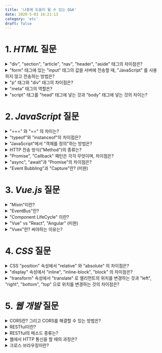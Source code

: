 ```yaml
---
title: '나중에 도움이 될 수 있는 Q&A'
date: 2020-5-03 16:21:13
category: 'etc'
draft: false
---
```

# 1. *HTML* 질문

<details>
<summary>"div", "section", "article", "nav", "header", "aside" 태그의 차이점은? </summary>
<div markdown="1">
  <br />
  W3C에서는 이 문제에 대해서 다음과 같이 설명한다.

  ```
  A semantic element clearly describes its meaning to both the browser and the developer.
  Examples of non-semantic elements: <div> and <span> - Tells nothing about its content.
  Examples of semantic elements: <form>, <table>, and <article> - Clearly defines its content.  
  ```  
  이해하기 쉽게 말하자면, **의미가 있는 태그**와 **의미가 없는 태그**를 구분하겠다는 설명이다.  
  
  HTML5 이전의 웹페이지들은 **non-semantic tag**(`div`, `span` 등)와 `id`와 `class`를 이용해서 구성을 했었다고 한다.  
  
  개발자들은 이 과정에서 큰 문제점을 알게 되었었는데, 많은 div와 span으로 구성되어있는 html 파일에서 가독성이 떨어지며 **non-semantic tag**에 어떤것이 들어가는지 예상이 안되므로 코드의 보수가 힘들다는 점이였다.  

  그래서 HTML5에서는 **semantic tag**, 즉 의미가 있는 태그들을 이용하여 코드의 가독성과 규격성을 높혀 코드의 보수를 쉽게 하도록 해주었다.
  
  이렇듯 **semantic tag**들은 의미가 있는 태그들이며, W3C는 다음과 같은 폼을 제시해주고있다.  

  ![alt](https://t1.daumcdn.net/cfile/tistory/2545B83B594764122F)

</div>
</details>

<details>
<summary>"form" 태그에 있는 "input" 태그의 값을 서버에 전송할 때, "JavaScript" 를 사용하지 않고 전송하는 방법은? </summary>
<div markdown="1">
  <br />

  ``` 
  action: Form 태그 내부에 데이터를 보내는 URL을 지정한다.
  actocomplete: Form의 자동완성을 지정한다.
  enctype: 넘기려는 content의 타입을 지정하는데 사용한다.
  method: Form을 서버로 전송하는 http의 method를 지정한다.
  name: Form을 식별하기 위한 식별자로써 사용된다.
  target: action에서 지정한 스크립트 파일이 현재나 다른 위치에서 열리도록 지정한다.
  accepted-charset: Form에 전송될 문자의 인코딩을 지정한다.
  ```

  위의 내용은 `form` 태그의 속성들이다.

  그러므로 `form`은 JavaScript으로도 서버에 정보를 보낼 수 있지만, `form` 태그의 속성인 `action`과 `method`를 이용하여 서버에 정보를 보낼 수 있다.  

</div>
</details>

<details>
<summary>"p" 태그와 "div" 태그의 차이점은?</summary>
<div markdown="1">
  <br />
  다음과 같다.  

  ```
  <p> : "문장의 단락(paragraph)"을 표시하기 위한 태그이다. <div> 태그를 포함할 수 없다.
  <div> : "구간의 구분(division)"을 표시하기 위한 태그이다. <p> 태그를 포함할 수 있다.
  ``` 

</div>
</details>

<details>
<summary>"meta" 태그의 역할은?</summary>
<div markdown="1">
  <br />


  `meta` 태그는 **웹 서버**와 **웹 브라우저**간에 **상호 교환되는 정보**를 정의하는데 사용된다.   

  HTML문서의 `head` 태그에 존재하며, 웹 사이트의 디자인에는 전혀 영향을 주지 않는다.  
  
  대신 문서를 누가 만들었고, 문서의 키워드는 무엇이며, 누가 만들었는지 등의 문서의 특성을 담고 있다.  

  이러한 `meta` 태그에는 3가지 속성이 존재하며, 그 내용은 다음과 같다.  

  ```
  1. http-equiv = "항목명"  
  웹 브라우저가 서버에 명령을 내리는 속성으로 name 속성을 대신하여 사용될 수 있으며, HTML 문서가 응답 헤더와 함께 웹 서버로부터 웹 브라우저에 전송되었을 때에만 의미를 갖습니다.  

  2. content = "정보값"
  meta 정보의 내용을 지정합니다.  

  3. name = "정보 이름"
  몇 개의 meta 정보의 이름을 정할 수 있으며 지정하지 않으면 http-equiv 와 같은 기능을 합니다. 
  ```
  다음과 같은 속성을 이용하여 웹 페이지의 제목, 제작일, 언어, 브라우저 호환성 등 여러 가지를 다룰 수 있다.

  자세한 내용은 [다음](https://webclub.tistory.com/354 "메타태그 설명")을 참고하면 될 것 같다.

</div>
</details>

<details>
<summary>"script" 태그를 "head" 태그에 넣는 것과 "body" 태그에 넣는 것의 차이는?</summary>
<div markdown="1">
  <br />


  `script`태그는 보통 JavaScript파일을 `import`하기 위하여 사용되는 태그이며, 이렇게 `import`된 파일들은 순서에 따라 실행된다.  

  `script`태그는 `head`와 `body`태그의 사이 또는 `body`의 마지막 부분에 넣을 수 있다. 
  
  위의 두 방법은 큰 차이가 존재하는데, 이유는 **브라우저의 렌더링 방식**에 존재한다. 브라우저의 렌더링 방식은 다음과 같다.
  
  ```
  1. HTML을 읽기 시작한다.
  2. HTML을 파싱한다 (parsing: 컴퓨터가 읽을 수 있는 코드로 바꾸는 작업)
  3. DOM 트리 생성.
  4. Render 트리가 생성 (DOM tree + CSS의 CSSOM 트리 결합)
  5. Display(브라우저)에 표시된다.
  ```

  이 과정에서 우리는 **1번, 2번 과정**을 주의해야만 한다. 

  1번과 2번 과정에서 브라우저는 HTML 요소를 차례대로 읽어가면서 파싱하는데, 이 과정에서 `script`태그를 만나게 된다면 파싱을 중단한다.

  그러고 나서 바로 script 태그의 소스 파일을 찾아 JavaScript 코드를 모두 실행하고 다시 파싱을 진행하게 된다.

  이러는 과정에서 생기는 문제점은 다음과 같다.

  ```
  1. JavaScript Code의 실행으로 인한, Rendering Delay
  2. Rendering Delay로 인한 DOM 조작 불가능 상황에서의 DOM 조작 코드 실행
  ```

  특히 우리는 **2번 상황**에 대해 고민을 해야 할 필요가 있는데, DOM이 트리가 생성되기 전에 DOM에 접근하려고 하면 `undefined`값이 리턴되므로 모든 코드가 실행이 안 될 것이다.

  위와 같은 이유로 우리는 일반적으로, script 태그를 `head`태그보다는 `body`태그의 최하단 부분에 위치시키는 일이 많다.

  한편, 위와 같은 방법을 사용하지 않고서도 해결하는 방법들이 존재한다. 바로 `script`태그의 `async`속성과 `defer`속성을 사용하는 방법이다.

  **이를 사용한다면 HTML 파싱과 script의 로드가 동시에 실행된다!**

  ```
  e.g)  <script async src="index.js"></script>
        <script defer src="index.js"></script>
  ```

  `async`의 경우에는 HTML의 파싱이 모두 끝나지 않더라도, `script`의 로드가 완료되는 즉시 실행시킨다. 
  `defer`의 경우에는 HTML의 파싱이 모두 끝난 후에 `script`의 실행이 이루어지게 한다. 

  추가로 `async`의 경우에는, 비동기적으로 여러 스크립트를 실행되므로 일관된 실행 순서를 보장시켜주지 못한다. 동기적으로 실행시키기를 원한다면 `async=false`를 사용하여 실행시키면 된다. 

  또한 `async`는 HTML 파싱과 동시에 스크립트 로드를 하지만 스크립트 실행은 HTML 파싱이 중지된 상태에서 되기 때문에 중간에 HTML 파싱이 멈추는 시점이 생길 수 있다. 다만 실행 순서를 감안해야 한다.

  그리고 `defer`는 HTML 파싱과 동시에 스크립트를 불러오고 HTML 파싱이 완료 된 후 스크립트가 실행된다. 위에서 설명한 `script` 태그가 `body` 태그의 최하단에 위치해야 하는 이유에 모두 적합하다.

</div>
</details>

# 2. *JavaScript* 질문

<details>
<summary> "===" 와 "==" 의 차이는?</summary>
<div markdown="1">
  <br />



  `===`과 `==`는 같은 목적을 추구하지만, 다른 기능을 지원한다.

  `==`는 좌항과 우항의 **값**만을 비교한다. 만약 `1 == "1"`과 같은 표현이 있다 하면, 그 값은 `true`이다. 왜냐하면, 좌항과 우항의 **값**이 모두 "1"이기 때문이다. 타입은 상관하지 않는다.

  `===`는 좌항과 우항의 **값**뿐만 아니라, **타입**도 비교한다. 만약 `1 == "1"`과 같은 표현이 있다 하면, 그 값은 `false`이다. 왜냐하면, 좌항과 우항의 **값**은 모두 "1"이지만, 좌항의 타입은 `Number`이고, 우항의 타입은 `String`이기 때문이다.

  그렇다면 `null == undefined`와 `null === undefined`는 어떨까?

  `null`과 `undefined`는 같이 값이 없음을 내포하지만 `null`은 **값이 없음을 명시적으로 표현한 형태**이고 `undefined`는 **값이 없음을 암시적으로 표현한 형태**이다.

  그래서 `null == undefined`는 `true`이고 `null === undefined`는 `false`를 반환하게 된다.

  **그러므로 더 엄격한 비교가 필요하다면 `===`, 값만 비교한다면 `==`를 사용하자.**
</div>
</details>

<details>
<summary> "typeof"와 "instanceof"의 차이점은?</summary>
<div markdown="1">
  <br />

  
  `typeof`와 `instanceof`도 2.1의 문제처럼 같은 목적을 추구하지만, 다른 기능을 지원한다.

  우선 `typeof`는 **unary operator**이며, 리턴 값은 각 변수의 **primitive type**을 `String` 타입을 가진 값으로 준다.

  ```
  e.g)  
    typeof 3; // === 'number' 
    typeof 'str'; // === 'string' 
    typeof {}; // === 'object' 
    typeof []; // === 'object' 
    typeof function () {}; // === 'function' 
    typeof null; // === 'object'
  ```

  `instanceof`는 **binary operator**이며, 리턴 밸류는 각 변수의 **prototype의 chain**을 비교한 뒤 `Boolean`으로 준다.  
  
  ```
  e.g) 
    "foo" instanceof String; // === false 
    "foo" instanceof Object; // === false
    
    true instanceof Boolean; // === false 
    true instanceof Object; // === false

    [0,1] instanceof Array; // === true 
    {0:1} instanceof Object; // === true

    var color1 = new String("red"); 
    var color2 = "red"; 

    color1 == color2; // === true 
    color1 instanceof String; // === true 
    color2 instanceof String; // === 무엇일까요?
  ```

  위의 내용을 보고 점검을 해보자. 마지막의 답은 무엇일까? 답은 바로 `false`이다. 만약 답을 맞히지 못했다면 [다음](https://poiemaweb.com/js-prototype "프로토타입에 관한 설명")을 읽고 다시 보자.  

  이와 관련된 내용인, 프로토타입에 관한 내용은 [JavaScript 포스트](# "프로토타입 정리 포스트")를 따로 만들어서 다뤄볼 예정이다.

  [예시 출처](https://unikys.tistory.com/260 "포스트 예제 링크")
</div>
</details> 

<details>
<summary> "JavaScript"에서 "객체를 정의"하는 방법은?</summary>
<div markdown="1">
  <br />


  ### 1. 객체 리터럴  

  별 다른 문법 없이 중괄호만을 사용하여 선언하는 방식을 객체 리터럴이라고 말한다.

  ```
    var object = {
      name: "Yunhoe",
      age: 23,
      gender: "male"
    }
  ```

  ### 2. Object 생성자 함수  

  Object의 생성자 함수인, new Object()를 사용해서 선언하는 방식이다. `new Object()`로 선언한 객체는 초기에 비어있다.

  ```
    var object = new Object(); // Empty object

    object.name = "Yunhoe";
    object.age = 23;
    object.gender = "male";
  ```

  ### 3. 생성자 함수  

  Java나 C++의 `class`와 매우 비슷한 형식이다. 말 그대로 생성자 함수를 사용하여 객체를 선언하는 방식이다.

  ```
    function person(name, age, gender){
      this.name = name;
      this.age = age;
      this.gender = gender;
    }

    var object = new person("Yunhoe", 23, "male")
  ```

  ### 4. Class 함수

  ES6부터 추가 된 문법으로, 우리가 흔히들 알고있는 `class`의 사용을 편하게 하고자 만든 문법이다.  
  
  그렇다고 이 `class`는 javascript의 기존 모델인 `프로토타입 기반 객체지향 모델`을 폐기한게 아니다.   

  **기존 프로토타입 기반 패턴의 [Syntatic Sugar](https://en.wikipedia.org/wiki/Syntactic_sugar)임을 알아야 한다**.

  ```
    class person {
      constructor(name, age, gender){
        this.name = name;
        this.age = age;
        this.gender = gender;
      }
    }

    var object = new person("Yunhoe", 23, "male");
  ```
</div>
</details>

<details>
<summary>HTTP 전송 방식("Method")의 종류는?</summary>
<div markdown="1">

  ## 1. GET
  
  ```
  가장 흔하게 사용되는 method로써, 서버에 존재하는 resource를 request하는데 사용된다.  

  서버는 response로 body에 resource의 content를 실어서 보낸다.
  ```

  ## 2. HEAD
  
  ```
  GET method와 비슷하게 서버에 resource를 request하지만, response로 header만 받는다.  

  HEAD를 사용하면 resource를 request하지 않아도 object의 존재를 확인할 수 있고 수정이 되었는지도 확인 할 수 있다. 

  개인적으로 GET의 find 버전이라고 생각한다.
  ```

  ## 3. PUT

  ```
  GET method의 정반대로 서버에 문서를 쓸 때 사용한다.   

  PUT method는 서버가 client의 request body를 확인하고, 만약 서버에 해당 request에 관련된 URL이 존재한다면 replace하고 그렇지 않으면 create한다.  

  해당 method는 URL을 직접 수정하므로, 웹 사이트를 변조할 수 있으므로 사용자 인증 과정을 거쳐야만 할 것이다.
  ```

  ## 4. POST

  ```
  PUT method와 비슷하게 서버에 resource data를 HTML폼을 이용하여 전송할 때 사용한다.  

  그러나 PUT method와 다른 점이 있는데, 바로 멱등성(idempotency)의 차이이다.  

  동일한 요청을 한 번 보내는 것과 여러 번 연속으로 보내는 것이 같은 효과를 지니고, 서버의 상태도 동일하게 남을 때, 해당 HTTP 메서드가 멱등성을 가졌다고 말한다. 

  결론적으로 둘의 차이라는것은, PUT method는 멱등성을 가졌지만 POST method는 멱등성을 가지고 있지 않다는 것이다.  

  해당 내용은 추후에 다른 포스트를 통하여 자세히 다루어 볼 예정이다.
  ```

  ## 5. TRACE

  ```
  Client의 request는 firewall, proxy server, gateway 등을 거치면서 수정될 수 있는 여지가 존재한다.  

  TRACE method는 위의 단계들을 거치고 나서 최종 목적지(서버)에 도착했을 때의 request는 어떻게 생겼을지를 보여주는 method이다.
  ```

  ## 6. OPTIONS

  ```
  OPTIONS method는 서버가 어떠한 method들을 지원해주는지 확인하는 method이다.
  ```

  ## 7. DELETE

  ```
  DELETE method는 request에 기재된 URL에 해당되는 resource를 삭제할 수 있도록 하는 method이다.  

  주의해야할 점은, HTTP 명세에서 서버가 클라이언트에게 DELETE request를 무시할 수 있으므로 100% 삭제가 됨을 보장하지 못한다는 점이다.
  ```
</div>
</details>

<details>
<summary>"Promise", "Callback" 패턴은 각각 무엇이며, 차이점은?</summary>
<div markdown="1">
  <br />

  둘 다 JavaScript의 특성 때문에 생기는 문제인 **비동기적 처리**를 위한 패턴이다.

  예시를 하나 들어보자. 만약 당신이 웹 사이트를 운영하고, 그 사이트에서 다양한 기능들을 구현해놨는데 그것들이 비동기적으로 처리되지 않는다고 가정해보자.

  그렇게 되면 정말 끔찍하게 될 것이다. 당신의 웹 사이트의 이용자들은, 단순히 좋아요를 누름에도 그것을 처리하기 위한 시간 동안 다른 게시글들을 보지 못하게 될 거다.

  그리고 하나 더 예시를 들어보자. 만약 당신의 웹 사이트가 요청과 응답이 모두 비동기적으로 작동한다고 말이다. 어떤 상황이 일어날까?

  당신의 웹 사이트 이용자들은 비동기적인 요청에 만족할 것이다. 댓글을 달고 동시에 좋아요도 누를 수 있고. 그러나 한 가지 문제점이 있다. 당신의 코드에 말이다.

  일반적으로 사람들은 동기적으로 코드를 짜기 마련이다. 순차적인 흐름이 있다는 것이다. 로그인으로 예를 들어보면, 로그인 창이 나오고 그 이후에 입력하고 그 이후에 제출하고 그 이후에 인증하고 등등..

  그런데 만약 비동기적으로 응답이 도착한다면 어떻게 될까? 당신의 코드는 순차적 실행을 보장하지 못하기 때문에 코드를 읽기에도, 유지 및 보수하는게 힘들 것이다.

  이를 해결하기 위하여 존재하는 것들이 **Callback**과 **Promise**이다.
  
  <details>
  <summary>Callback Pattern</summary>
  <div markdown="1">
  <br />
  아래의 코드를 보고 한 번 결과를 생각해보자.

  ```
  function getData() {
    var data;

    axios.get('https://idonknowurl.com/posts/1', function(response) {
    data = response;
    });

    return data;
  }

  console.log(getData()); // undefined
  ```

  C, C++, java 그리고 python과 같은 언어에서는 이해가 가기 어려운 결과이다. 왜 undefined가 나올까? 이유는 위에서도 말했지만, JavaScript가 **비동기적**으로 작동하기 때문이다.  

  즉, JavaScript는 axios.get의 실행 결과를 기다리지 않고 바로 실행한다는 것이다. 그렇기 때문에, 우리는 **비동기적 처리**에 대해서 생각을 해야만 했고, 그것의 해결방안이 callback pattern인 것이다.

  여기서 Callback pattern은 말 그대로 callback 함수를 사용하는 패턴이다. 그렇다면 Callback 함수는 무엇일까?
  
  말 그대로 "callback", 나중에 특정 event나 point에서 부르겠다는 함수이다. 우리는 이 함수패턴을 이용해서 위와 같은 문제를 다음과 같게 해결할 수 있다.

  ```
  function getData(callback) {
    axios.get('https://idonknowurl.com/posts/1', 
      function(response) {
        callback(response)
      });
  }

  getData(function(Data) {
    console.log(Data)
  });
  ```

  이렇게 콜백 함수를 사용하면 특정 로직이 끝났을 때 원하는 동작을 실행시킬 수 있다.

  그런데, 이렇게 좋은 Callback을 남발하게 된다면 "Callback Hell"이라는 문제가 일어나게 된다.

  비동기 처리를 위해서 콜백 뒤에 콜백, 그리고 콜백.. 이런 방법으로 코드를 짜다 보면 아래와 같은 기괴한 구조의 코드를 볼 수 있게 된다. 이를 우리는 "Callback Hell"이라고 부른다.  

  Callback Hell이 문제인 이유는 가독성의 하락, 로직 변경의 어려움, 코드 실행 순서 파악의 어려움, 그리고 코드의 유지 및 보수가 힘들기 때문이다.

  ![Callback_Hell](http://cfile7.uf.tistory.com/image/9951A34F5B5ADFC3019F6A)
  > Callback Hell의 무서움을 잘 표현해주는 사진
  </div>
  </details>

  <details>
  <summary>Promise Pattern</summary>
  <div markdown="1">
  <br />


  그렇다면 저런 문제가 생기는 callback 패턴을 울며 겨자먹기로 사용해야 할까? 다행히도 **Promise**라는 대안이 존재한다. 그렇다면 **Promise**는 무엇일까? 

  [다음](https://medium.com/javascript-scene/master-the-javascript-interview-what-is-a-promise-27fc71e77261 "프로미스 설명")의 사이트에서는 Promise를 아래와 같이 설명한다.  

  > *A promise is an object that may produce a single value some time in the future*  
  
  쉽게 말하자면, Promise는 비동기 처리를 위한 객체이다. 비동기 처리한 결과값의 저장소로써, 이후의 과정과 연결하기 위한 일종의 징검다리 역할을 해준다.  

  Promise는 callback과 동일하게 비동기 처리를 위한 로직이지만, callback과 다른점이 있다. 바로 **상태**가 있다는 점이다. 한 번 알아보자.

  Promise는 다음과 같은 3가지 상태가 존재한다.

  * 대기(pending) : 이행되거나 거부되지 않은, 초기의 상태 
  * 이행(fulfilled) : 연산이 성공적으로 완료됨  
  * 거부(rejected) : 연산이 실패함  

  ![Promise_map](https://media.prod.mdn.mozit.cloud/attachments/2014/09/18/8633/51a934a714e191f53e588bff719bc321/promises.png)
  
  이 상태를 Promise의 분기점으로 삼아, 비동기적 처리를 좀 더 효율적으로 진행할 수 있다. 위에서 아래로 가는 일반적인 코드 순서를 보장할 수 있으며, 가독성이 올라가므로 코드의 유지 및 보수가 쉽게 되기 때문이다.

  결과적으로 callback에서 나온 코드를 다음과 같이 변경할 수 있게 된다.

  ```
  function getData() {
    return new Promise(function(resolve, reject) {
      axios.get('https://idonknowurl.com/posts/1', function(response) {
        if (response) {
          resolve(response);
        }
        reject(new Error("Request is failed"));
      });
    });
  }

  getData()
  .then(function(data) {
    console.log(data); // response 값 출력
  })
  .catch(function(err) {
    console.error(err); // Error 출력
  });
  ```
  </div>
  </details>

</div>
</details>

<details>
<summary>"async", "await"과 "Promise"의 차이점은?</summary>
<div markdown="1">
  <br />

  위의 문제와 비슷한 느낌처럼, Callback과 Promise와 Async&await 모두 JavaSscript의 비동기 처리를 위해서 사용되는 기법들이다.  

  하지만 Callback과 Promise가 차이가 있듯이, Promise와 Async&Await도 차이가 존재하기 마련이다. 그 차이의 정보는 [다음](https://medium.com/@constell99/%EC%9E%90%EB%B0%94%EC%8A%A4%ED%81%AC%EB%A6%BD%ED%8A%B8%EC%9D%98-async-await-%EA%B0%80-promises%EB%A5%BC-%EC%82%AC%EB%9D%BC%EC%A7%80%EA%B2%8C-%EB%A7%8C%EB%93%A4-%EC%88%98-%EC%9E%88%EB%8A%94-6%EA%B0%80%EC%A7%80-%EC%9D%B4%EC%9C%A0-c5fe0add656c "Promise_and_async&await_차이")의 사이트를 참고하였다.  

  ### 1. 간결함과 깔끔함

  우리는 Promise를 사용하여 비동기 로직을 처리할 때 then()과 catch(), resolve()와 reject()를 사용하여 구성을 하였다. Callback hell을 피하기 위한 장치이기도 하였고, 실제로 보기에 깔끔하다. 

  그러나 async&await을 사용하면, promise보다 더 깔끔한 코드를 생성할 수 있다. 우리는 단지 비동기 로직을 처리하기 위한 함수의 앞에 async를 붙히고, 내부의 비동기 처리 부분에 await을 붙히기만 하면 된다. 

  심지어 return의 형식도 promise로 반환되어 나오기 때문에, 이전에 promise를 사용하는 사람들이 손쉽게 사용할 수 있도록 구상되었다. 



  ### 2. 에러 핸들링

  Promise 내부에서 에서 나오는 error를 처리하기 위해서는, `try/catch` 구문을 사용할 수 없다. 왜냐하면 그 error는 **Promise** 내부에서 나온 error이기 때문이다.  
  
  만약 당신이 그러한 error를 잡고싶다면, 그 error 처리문은 promise 내부에 들어가 있어야만 한다. 

  그러나 만약 async&await을 사용하게 된다면, 걱정할 필요가 없다. 해당 구문은, `try/catch`구문으로 error를 검출할 수 있기 떄문이다! 



  ### 3. Nested code 해결

  Promise의 결과값을 받고, 그 결과물을 받아서 또 Promise를 반환하고 그 결과물을 받아서 또 Promise를 반환하는 코드가 있다고 생각하자.  

  예시는 아래와 같다. 

  ```
  const makeRequest = () => {
    return promise1()
      .then(value1 => {
        return promise2(value1)
          .then(value2 => {
            return promise3(value1, value2)
          })
      })
  }
  ```

  이러한 Nested된 promise는 꼬리에 꼬리를 무는, 마치 Callback hell과도 비슷한 경험을 선사해준다.  

  만약 이런 상황을 async&await으로 해결한다면? 꽤나 간단하게 줄여진다. 예시는 다음과 같다.  

  ```
  const makeRequest = async () => {
    const value1 = await promise1()
    const value2 = await promise2(value1)
    return promise3(value1, value2)
  }
  ```
</div>
</details>

<details>
<summary>"Event Bubbling"과 "Capture"란? (미완)</summary>
<div markdown="1">
  <br />  

  해당 문서는 [다음](https://joshua1988.github.io/web-development/javascript/event-propagation-delegation/ "이벤트에 대한 설명")을 침고하였다.

  JavaScript에는 이벤트를 감지하는 방식이 2가지가 존재하는데, 그 2가지가 바로 Event Bubbling/Event Capture이다. 

  Event Bulbbing: 특정화면 요소에서 이벤트가 발생했을 때, 해당 요소의 이벤트가 해당 요소의 상위 요소로 전파되는 특성

  이벤트 캡쳐: 이벤트 버블링의 정 반대의 방식. 상위 요소에서 하위 요소로 퍼져나감을 의미함. 

  +) event.stopPropagation(), Event Delegation

  > 이와 같은 하위에서 상위 요소로의 이벤트 전파 방식을 이벤트 버블링(Event Bubbling)이라고 합니다.

</div>
</details>

# 3. *Vue.js* 질문

<details>
<summary>"Mixin"이란?</summary>
<div markdown="1">
  <br />

  Vue에서는 재사용이 가능한 부분들을 자주 언급한다. Mixin도 **재사용**에 초점을 맞춘 기능 중 하나이다.

  Mixin은 반복적으로 사용되는 컴포넌트의 옵션들을 위한 기능인데, 컴포넌트에 mixin으로 선언한 변수들을 주입하게 된다면 해당 컴포넌트는 mixin의 옵션을 그대로 가져간다. 말 그대로 "mix-in", **섞여 들어간다**는 것이다.

  ```
  var myMixin = {
    created: function () {
      this.hello()
    },
    methods: {
      hello: function () {
        console.log('hello from mixin!')
      }
    }
  }

  var Component = Vue.extend({
    mixins: [myMixin]
  })

  var component = new Component() // => "hello from mixin!"
  ```

  Vue 객체를 extend한 component에 mixin값으로 myMixin을 할당해주니 myMixin의 특성을 가져가게 되었다. **Mix-in**된 것이다!
</div>
</details>

<details>
<summary>"EventBus"란?</summary>
<div markdown="1">
  <br />


  Vue의 eventbus는 다음과 같은 상황에서 사용한다.

  > Vue의 부모와 자식(Parent and child)는 데이터를 props와 event의 형식으로 주고 받는다. 그런데 만약 내가 부모에게서 변수를 자식의 자식의 자식의 자식의 자식의 자식에게 주려면..?? 이 모든것을 props로 연결시켜서 전달해주는 방법이 정말 합리적일까?  

  이러한 상황에서 좀 더 자유롭게 컴포넌트끼리 통신을 할 수 있게 만드는 방법이 바로 **eventbus**이다. 어떻게 쓰는지는 다음 방법을 보자.  

  (componentA.vue)
  ```
  Vue.prototype.EventBus = new Vue();

  export default {
    name: 'componentA',
    methods: {
      showMsg: function() {
        this.EventBus.$emit('alertMessage', 'Hello');
      });
    }
  }  
  ```

  (componentB.vue)

  ```
  Vue.prototype.EventBus = new Vue();
  export default {
    name: 'componentB',
    mounted: function() {
      this.EventBus.$on('alertMessage', function(payload) {
        console.log(payload)
      });
    }
  }
  ```
  
  해당 예제는 [다음](https://webisfree.com/2018-12-03/[vuejs]-eventbus%EB%A5%BC-%EC%82%AC%EC%9A%A9-%EC%BB%B4%ED%8F%AC%EB%84%8C%ED%8A%B8-%EB%8D%B0%EC%9D%B4%ED%84%B0-%EC%A3%BC%EA%B3%A0%EB%B0%9B%EB%8A%94-%ED%86%B5%EC%8B%A0-%EB%B0%A9%EB%B2%95 "eventbus 설명")에서 가져왔으며 설명은 다음과 같다.  

  공통으로 사용되는 Vue.prototype.EventBus 객체를 이용하여, "componentA"에서는 event를 emit하고 "componentB"에서는 event를 listen하여 "componentA"에서 전달받은 변수인 'Hello'를 payload로 받아 출력한다. 

  이렇듯 eventbus는 component간의 자유로운 통신을 허락해주도록 하지만, 전역 범위로 사용이 가능하기 때문이 **데이터 충돌**에 주의해서 사용해야만 하는 단점이 있다. 
</div>
</details>

<details>
<summary>"Component LifeCycle" 이란?</summary>
<div markdown="1">
  <br />

  
  Vue에서는 component뿐만 아니라 instance들도 **Lifecycle**을 가지고 있다.  

  Vue의 Lifecycle이 무엇이냐면, 말 그대로 component나 instance들의 **생명주기**이다. 생성될 때부터 파괴되는 시점까지의 과정들을 거치는 것을 설명하는 개념이다.  

  크게 created, mounted, updated, destroyed의 4가지 구성으로 볼 수 있으며 이 주기들을 이름으로 갖는 함수를 이용해서 특정 lifecycle에 특정 method들을 부를 수 있게 허용해준다.

  자세한 그림은 Vue 공식사이트에서 제공해주는 다음 사진으로 대체한다.

  ![vue_component_life_cycle](https://kr.vuejs.org/images/lifecycle.png)
</div>
</details>

<details>
<summary>"Vue" vs "React", "Angular" (미완)</summary>
<div markdown="1">
  <br />

  
  자세한 내용은 이 [사이트](https://medium.com/sjk5766/angular-vs-react-vs-vue-72046f6748b8 "Vue_vs_React_vs_Angular")로 대체하겠다.. 잘 모르는 내용이다..  
</div>
</details>

<details>
<summary>"Vuex"란? 써야하는 이유는?</summary>
<div markdown="1">
  <br />


  Vuex란 **상태관리** 관련 라이브러리이다. 우선, vuex를 이해하기 위해서는 **상태관리**에 대해서 먼저 알 필요가 있다.  

  [다음](https://joshua1988.github.io/web-development/vuejs/vuex-start/ "Vuex설명")의 사이트에서는 상태관리를 이렇게 설명한다.  

  > 상태 관리란 여러 컴포넌트 간의 데이터 전달과 이벤트 통신을 한곳에서 관리하는 패턴을 의미합니다. 뷰와 성격이 비슷한 프레임워크인 리액트(React)에서는 Redux, Mobx와 같은 상태 관리 라이브러리를 사용하고 있고 뷰에서는 Vuex라는 상태 관리 라이브러리를 사용합니다.  

  그렇다면, 상태관리로 해결할 수 있는 일이 무엇이길래 라이브러리까지 만들었을까? 위의 사이트에선, 다음과 같이 설명한다.

  > 상태 관리는 중대형 규모의 웹 애플리케이션에서 컴포넌트 간에 데이터를 더 효율적으로 전달할 수 있습니다. 일반적으로 앱의 규모가 커지면서 생기는 문제점들은 다음과 같습니다.  
  > > 뷰의 컴포넌트 통신 방식인 props, event emit 때문에 중간에 거쳐할 컴포넌트가 많아지거나, 이를 피하기 위해 Event Bus를 사용하여 컴포넌트 간 데이터 흐름을 파악하기 어려운 것
  
  이러한 문제점을 해결하기 위해 모든 데이터 통신을 한 곳에서 중앙 집중식으로 관리하는 것이 **상태 관리**라고한다.

  결론적으로 이런 상태관리를 편하게, 그리고 효율적으로 한다는 점에서 Vuex를 쓰게 된다는 것이다.
</div>
</details>

# 4. *CSS* 질문

<details>
<summary>CSS "position" 속성에서 "relative" 와 "absolute" 의 차이점은?</summary>
<div markdown="1">
  <br />


  `position`속성은 CSS에서 레이아웃을 배치할때 사용하는 속성이다.

  `position`속성은 `top`, `right`, `bottom` 그리고 `left`의 값으로 위치를 조정할 수 있으며, 상속되는 값이 아니다.

  `position`속성에는 4가지의 속성이 존재하는데 `static`, `relative`, `absolute` 그리고 `fixed` 속성이 존재한다.

  ```
    1. static: "default"속성이며, 별다른 위치를 지정하지 않을때 사용한다.

    2. relative: 위치계산을 할 때, 객체가 "static"일때의 위치를 기준으로 상하좌우 이동시킬 수 있다.

    3. absolute: 위치계산을 할 때, 객체의 상위요소(static 속성을 갖고있는 객체는 제외)를 기준으로 상하좌우로 이동할 수 있다. 객체의 상위요소가 없다면, 기준은 html 요소를 기준으로 잡는다.

    4. fixed: 현재 브라우저의 화면에 대한 위치를 가지며, 화면이 이동함에 따라 변하는 위치가 아닌 고정된 위치값을 가진다.
  ```

  비슷한 속성으로는 [`float`](https://webclub.tistory.com/617 "Explain of float property")가 존재하는데, 비슷한 목적을 가지고 있지만 사용법이 다르니 모두 알고 넘어가자.
</div>
</details>

<details>
<summary>"display" 속성에서 "inline", "inline-block", "block" 의 차이점은?</summary>
<div markdown="1">
  <br />


  `block`속성은 일반적인 **`div`** 태그의 속성과 비슷하다. `block`속성을 가진 객체는 `height`만큼의 한 줄을 차지하게 되고, 다음 태그는 다음 줄로 넘어간다.

  `inline`속성은 일반적인 **`span`** 태그의 속성과 비슷하다. `inline`속성을 가진 객체는 text 만큼의 크기를 점유하며, `width`, `height`, `margin` 그리고 `line-height`등의 속성을 사용할 수 없다.

  `inline-block`속성은 위의 두 가지 속성인, **`block`**과 **`inline`**속성을 두 가지 혼합한 속성이라고 생각하면 편하다. `inline` 속성과 비슷하게 한 줄이지만 `block` 형태를 유지하고 있고 `width`, `height` 그리고 `line-height` 등 `inline` 속성에서 컨트롤 할 수 없었던 속성들을 컨트롤 할 수 있게 된다.

</div>
</details>

<details>
<summary>"transform" 속성에서 "translate" 로 엘리먼트의 위치를 변경하는 것과 "left", "right", "bottom", "top" 으로 위치를 변경하는 것의 차이점은?</summary>
<div markdown="1">
  <br />

  
  관련 지식을 찾다가 [다음](https://bbatta38.github.io/css/2016/04/29/css3-transition-transform-%EB%B9%84%EA%B5%90/, "관련지식설명")과 같은 사이트에서 이러한 문장을 보았다.  

  ```
  퍼포먼스의 차이는 크롬 개발자 도구를 사용하여 쉽게 알아볼 수 있었다.
  
  먼저 left를 이용하여 모션을 구현했을 때의 Timeline 모습이다.

  총 5.4초의 시간동안 모션이 이루어졌고 Rendering 시간은 247.9 ms, Painting 시간은 292.6 ms 걸렸다.

  두번째 transform:translate를 이용하여 모션을 구현했을 때의 Timeline 모습이다.

  총 5.6초의 시간동안 모션이 이루어졌고 Rendering 시간은 18.6 ms, Painting 시간은 5.1 ms 걸렸다.
  ```

  숫자만 대충 봐도 비슷한 시간에 한 쪽은, rendering과 painting에 소요하는 시간이 상당하지만 다른 하나는 그렇지 않다.  

  왜 이러한 차이를 보여줄까? 우리는 이를 알기 위해서 **브라우저의 동작원리**에 대해서 알 필요가 있다. 

  브라우저의 동작원리는 브라우저마다 차이가 있지만, 대강 다음과 같다.

  ```
  1. 불러오기 : 리소스 파일 로딩
  2. 파싱 : DOM 트리를 생성 
  3. 렌더링 트리 생성 : 화면에 DOM을 표시하기 위해서는, 위치 및 크기 정보같은 정보를 저장하기 위한 별도의 트리(렌더링 트리)가 필요한데, 이 트리를 생성
  4. CSS 스타일 결정 : 특정 태그에 어떠한 스타일이 적용됨을 확인
  5. 레이아웃 : 각 객체가 위치와 크기값을 가지게 되는 과정
  6. 페인팅 : 렌더링 트리를 탐색하며 특정 메모리 공간에 RGB값을 주입
  ```

  `left`는 이 과정 속에서 element가 이동하는 동안에 렌더링 트리를 재생성하고, CSS 스타일을 재결정하고, 레이아웃을 재설정하며 그리고 페인팅을 다시하게 된다. 

  반면 `translate`는 element가 이동하는 동안에 위와 같은 과정이 덜 일어나는것을 볼 수가 있다.

  결론적으로 **performance** 측면에서 **`translate`**을 통한 이동이 **`left`**을 통한 이동보다 **optimal**하다는 점이 차이점이다.

  관련된 내용은 [다음](https://www.paulirish.com/2012/why-moving-elements-with-translate-is-better-than-posabs-topleft/ "설명")에서도 볼 수 있다.
</div>
</details>

# 5. *웹 개발* 질문

<details>
<summary>CORS란? 그리고 CORS를 해결할 수 있는 방법은?</summary>
<div markdown="1">
  <br />  
  CORS는 Cross-Origin Resource Sharing의 약자로, **포트 또는 도메인**이 다른 서버에 리소스를 요청할 수 있게하는 구조를 의미한다.  

  기본적으로 HTTP 요청은 `<img>`, `<link>` 그리고 `<script>` 태그를 이용하여 다른 서버의 리소스를 요청하는 방법은 허용된다.

  그러나 `<script></script>`의 태그 내부부분에서 외부 서버로 요청되는 CORS는 **Same Origin Policy**라는 보안상의 이유로 요청을 금지한다. 

  다음은 예시([출처](https://velog.io/@jmkim87/%EC%A7%80%EA%B8%8B%EC%A7%80%EA%B8%8B%ED%95%9C-CORS-%ED%8C%8C%ED%97%A4%EC%B3%90%EB%B3%B4%EC%9E%90 "CORS 설명"))이다.  

  ```
  e.g) 사이트 도메인이 www.a.com 일 경우...  

      const xhr = new XMLHttpRequest();
      xhr.onreadystatechange = () => {
          if (xhr.readyState === xhr.DONE) {
              if (xhr.status === 200 || xhr.status === 201) {
                  console.log(xhr.responseText);
              } else {
                  console.error(xhr.responseText);
              }
          }
      };
      xhr('get', 'https://www.b.com/api/v1/user/13');
      xhr.send();
  ```
  
  위의에서 우리는 사이트 도메인이 **www.a.com**인 곳에서, 도메인이 **www.b.com**인 곳으로 HTTP 요청함을 볼 수 있다.  

  이렇게 요청을 한다면, 프로토콜(http/https), 포트넘버, 도메인이 다른 서버로 HTTP 요청을 했으므로 CORS 관련 에러가 나오게 된다.  
  
  이러한 CORS 관련 에러는 다음과 같이 여러 해결 방법들이 존재한다.  

  ### 1. 동일한 도메인과 포트넘버 사용하기

  ~~이론상 가장 간단한 방법이다..!!~~

  실생활에서 서버와 클라이언트의 도메인과 포트가 동일할 경우가 없을테니 패스..  

  ### 2. 웹 브라우저단에서 해결하기

  디버깅 목적으로 웹 브라우저에서 CORS를 해결하는 방법이 있다.  

  어디까지나 클라이언트의 "웹 브라우저"에서 해결하는 방법이기 때문에, 실제로 운영되는 서비스나 그런곳에서 사용되기는 어렵다. 개인이 설정을 해줘야하는 작업이기 때문에, 근본적인 해결방법이 될 수 없다. 

  ```
  1. 웹 브라우저의 커맨드를 통한 CORS 해결
  2. 웹 브라우저의 플러그인을 통한 CORS 해결
  3. JSONP방식을 통한 CORS 해결
  ```

  해결방법에 대한 [자세한 내용](https://enterkey.tistory.com/409 "CORS 해결방법 설명")은 다음을 참고하면 좋겠다.

  ### 3. Access-Control-Allow-Origin response header 추가

  ```
  app.get('/data', (req, res) => {
    res.header("Access-Control-Allow-Origin", "*");
    res.send(data);
  })
  ```
  다음과 같이 REST api의 header부분에 **Access-Contorl-Allow-Origin** 부분을 모든 클라이언트의 요청에 대해 추가해주면 된다. 
  
  단점이 있다면, 모든 REST api에 header를 넣어야 한다는 단점이 있다.  
</div>
</details>

<details>
<summary>RESTful이란?</summary>
<div markdown="1">
  <br />


  RESTful이라는 의미는 **REpresentational State Transfer**의 약자인 REST라는 소프트웨어 프로그램 개발의 아키텍처의 비공식적 가이드(형용사형이므로)라고 생각하면 된다.

  이렇게 이해할려면 어려우므로, RESTful을 이해하려면 그것의 근간이 되는 REST에 대해서 알아야만 한다.

  학부시절에 REST아키텍쳐를 말로만 들어봐서 의미를 잘 몰라 한국어로 번역해봤는데, **대표적인 상태 전달**이라고 한다. 누가 이렇게 이해할까..??
  
  의미를 찾아보던 중, [다음과 같은 블로그](https://www.a-mean-blog.com/ko/blog/%ED%86%A0%EB%A7%89%EA%B8%80/_/REST%EC%99%80-RESTful-API "REST에 대한 설명")에서는 REST에 대해서 이렇게 설명했다.

  > ... 저는 개인적으로 이 단어를 변형해서 "**자원(resource)**의 **대표(representation)**에 의한 상태 전달" 이라고 설명하려 합니다 ...

  그렇다면 **자원**이라는 것은 무엇일까? 해당 블로그에서 설명하는 **자원**이라는 정의는 다음과 같다.

  > 여기서 '자원'이란 뜻은 넓은 의미로 해당 소프트웨어가 관리하는 모든 것이 될 수 있습니다. 문서가 될 수도 있고 그림이 될 수도 있고 데이터가 될 수도 있고 심지어 해당 소프트웨어 자체가 될 수도 있습니다. 예를 들어 DB에 학생 명부가 저장되어 있다고 한다면 이 학생들의 정보가 자원이 됩니다. 그리고 '자원의 대표'의 의미는 그 자원을 대표하기 위한 이름을 뜻합니다. 학생데이터를 대표하기 위한 이름은 무엇이 좋을까요? 물론 학생(students:복수형을 사용합니다)입니다. 학생 전체 명부가 아니라 명부상의 한 학생에 대한 자원을 얻고자 한다면 대표이름과 한 학생을 특정할 수 있는 값(id 등)이 사용됩니다.

  그렇다면 **상태전달**이란 의미는 무엇일까? 해당 블로그에서 설명하는 **상태전달**은 다음과 같다.

  > 데이터가 요청되어지는 시점에서 자원의 상태(정보)를 전달하는 것을 뜻합니다. 데이터를 요청하는 시점에 따라 데이터가 바뀔 수도 있기 때문에 '상태'라는 표현을 쓴 것이라 추측해 봅니다. 프로그램이 학생 명부 전체 리스트를 요청받으면 요청받은 시점의 '상태' 즉 데이터를 전달하게 됩니다. 또한 새로운 학생 명부 '상태'를 프로그램에 전달하여 해당 자원을 수정할 수도 있습니다.

  고로 자원을 이름으로 구분하여, 해당 자원의 상태를 주고 받는 모든 아키텍쳐들은 REST 아키텍쳐인 것이다.

  여기에 내가 조금 들어본 지식들을 조합해서 생각해보면, REST라는 것에 대한 내 생각은 다음과 같다.

  **자원(Resources)을 대표하는 이름(URL)을 이용하여, 자원을 선택하고 그 자원의 상태를 다루는(HTTP Method) 아키텍쳐**

  또한 이런 REST를 정의하기 위한 조건들이 있는데, 그 조건들은 다음과 같다.

  ```
    * 클라이언트-서버 구조
    * 무상태(Stateless)
    * 캐시 처리 가능(Cacheable)
    * 계층화(Layered System)
    * Code on demand (optional)
    * 인터페이스 일관성
  ```

  참고로, RESTful에 정답은 없다. 그저 REST의 원리를 따르는 시스템들을 표현하기 위해서 사용되는 단어라고 생각하면 된다.
</div>
</details>

<details>
<summary>RESTful의 메소드 종류는?</summary>
<div markdown="1">
  <br />

  ```
    1. GET
    2. POST
    3. PUT
    4. DELETE
  ```

  정도가 있겠다. 상기의 4가지 HTTP method들을 통하여 CRUD하되, 최대한 REST의 방향을 따라가야만 한다.  

  RESTful에 대해서는 나중에 따로 포스트를 올릴 거지만(~~올려야 하지만~~), 좋은 REST API를 만들기 위해서는 critical한 condition들을 만족해야만 한다. 예를들어 목적에 부합하게 method를 사용해야한다던지, URL의 표현 방식에 대해서도 설명하는 글들이 많다.  

  자세한 내용은 [다음](https://meetup.toast.com/posts/92 "REST API의 조건에 대한 설명")을 참고해보자. 아직 나에게는 많이 어려운 내용같다...  
</div>
</details>

<details>
<summary>웹에서 HTTP 통신을 할 때의 과정은?</summary>
<div markdown="1">
  <br />


  다음과 같은 순서를 따른다.  

  ```
    1. URL 주소 입력에 따른 DNS 서버의 IP 주소 반환 및 클라이언트의 서버 연결 요청
    2. 클라이언트-서버 연결 시도  
        - 연결 방식은 TCP 연결방식, 3-hand shaking을 통하여 연결의 신뢰성보장
    3. 연결이 성공되면, 클라이언트의 HTTP Request가 서버에게 전달
    4. 서버의 HTTP Response가 클라이언트에게 전달
    5. 클라이언트-서버의 TCP 연결 헤제
  ```

  해당 내용은 [다음](https://jess-m.tistory.com/17 "HTTP 통신 과정 설명")을 참고했다.
</div>
</details>

<details>
<summary>크로스 브라우징이란?</summary>
<div markdown="1">
  <br />

    
  회사에 입사하고 1달 즈음 되었을 때, 처음으로 크로스 브라우징에 관한 이슈를 사수분께 들었었다.

  당시의 나는 크로스 브라우징이라는 이슈를 단순히 **모든 웹 브라우저에서 같은 화면 보이게 하기** 정도의 이슈로 생각했었는데, 이번에 이 글을 쓰게 되면서 그런 생각을 고치게 되었다.

  이 글을 쓰기 위해서 참고한 사이트는 [다음](https://mulder21c.github.io/2019/01/30/what-is-cross-browsing/ "크로스 브라우징에 대한 설명")과 같고, 해당 사이트에서는 다음과 같은 내용을 찾을 수 있다.

  > 크로스 브라우징은 동일성을 의미하지 않는다.

  단순히 크로스 브라우징이 여러 개의 브라우저에서 같게 보이게 하는 기술로 착각했던 나를 비롯한 수많은 초보 개발자들은 이 글을 읽고 다음과 의문이 들었을 것이다.

  *아니 그러면 도대체 크로스 브라우징은 뭔데?*

  크로스 브라우징이란, 위의 사이트에서 다음과 같이 설명을 잘해준다.

  > 크로스 브라우징이란 적어도 표준 웹 기술을 채용하여 다른 기종 혹은 플랫폼에 따라 달리 구현되는 기술을 비슷하게 만듦과 동시에 어느 한쪽에 최적화되어 치우치지 않도록 공통 요소를 사용하여 웹 페이지를 제작하는 기법을 말하는 것이다. 또한, 지원할 수 없는 다른 웹 브라우저를 위한 장치를 구현하여 모든 웹 브라우저 사용자가 방문했을 때 정보로서의 소외감을 느끼지 않도록 하는 방법론적 가이드를 의미하는 것이다.

  한 마디로, **동일성**이 아닌 **동등성**에 대해서 논하고 있다는 것이다. 어느 웹 브라우저에도 치우치지 않는, 공통요소를 최대한 많이 사용하여 웹 페이지를 제작하는 기법이 바로 **크로스 브라우징**이라는 것이다.

  모든 브라우저에서 같은 사용자 경험을 주지 않아도 괜찮다. 왜냐하면, 크로스 브라우징은 그런 것이 아닌, 특정 브라우저에만 의존되는 기술들을 사용하지 않고 최대한의 호환성을 제공하는 것에 관심이 있기 때문이다.

  크로스 브라우징에 대하여 나처럼 정보를 잘못 알고 있던 분들이 다시 알아갔으면 좋겠다 :)
</div>
</details>
  